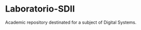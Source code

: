 Laboratorio-SDII
================

Academic repository destinated for a subject of Digital Systems. 



